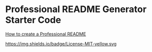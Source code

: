 # Professional README Generator Starter Code

[How to create a Professional README](https://coding-boot-camp.github.io/full-stack/github/professional-readme-guide)

https://img.shields.io/badge/License-MIT-yellow.svg

